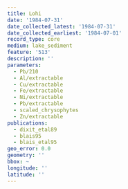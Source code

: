 ```yaml
---
title: Lohi
date: '1984-07-31'
date_collected_latest: '1984-07-31'
date_collected_earliest: '1984-07-01'
record_type: core
medium: lake_sediment
feature: '513'
description: ''
parameters:
  - Pb/210
  - Al/extractable
  - Cu/extractable
  - Fe/extractable
  - Ni/extractable
  - Pb/extractable
  - scaled_chrysophytes
  - Zn/extractable
publications:
  - dixit_etal89
  - blais95
  - blais_etal95
geo_error: 0.0
geometry: ''
bbox: ~
longitude: ''
latitude: ''
---
```

